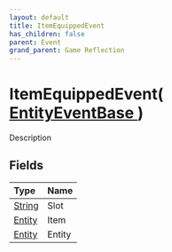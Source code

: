 ```yaml
---
layout: default
title: ItemEquippedEvent
has_children: false
parent: Event
grand_parent: Game Reflection
---
```

# ItemEquippedEvent( [ EntityEventBase ](/docs/game-reflection/events/entity_event_base) )
Description 

## Fields

| Type | Name |
|:-------------|:--------------|
| [String](/docs/game-reflection/components/string) | Slot |
| [Entity](/docs/game-reflection/classes/entity) | Item |
| [Entity](/docs/game-reflection/classes/entity) | Entity |

